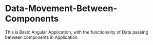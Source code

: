 # Data-Movement-Between-Components
This is Basic Angular Application, with the functionality of Data passing between components in Application.
